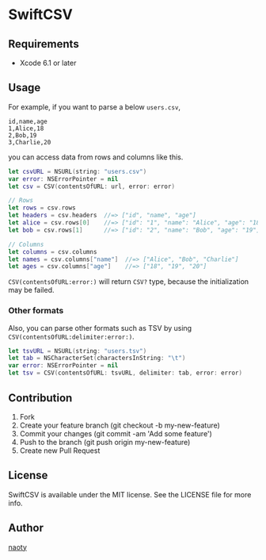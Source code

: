 # SwiftCSV

## Requirements

* Xcode 6.1 or later

## Usage

For example, if you want to parse a below `users.csv`,

```csv
id,name,age
1,Alice,18
2,Bob,19
3,Charlie,20
```

you can access data from rows and columns like this.

```swift
let csvURL = NSURL(string: "users.csv")
var error: NSErrorPointer = nil
let csv = CSV(contentsOfURL: url, error: error)

// Rows
let rows = csv.rows
let headers = csv.headers  //=> ["id", "name", "age"]
let alice = csv.rows[0]    //=> ["id": "1", "name": "Alice", "age": "18"]
let bob = csv.rows[1]      //=> ["id": "2", "name": "Bob", "age": "19"]

// Columns
let columns = csv.columns
let names = csv.columns["name"]  //=> ["Alice", "Bob", "Charlie"]
let ages = csv.columns["age"]    //=> ["18", "19", "20"]
```

`CSV(contentsOfURL:error:)` will return `CSV?` type, because the initialization may be failed.

### Other formats

Also, you can parse other formats such as TSV by using `CSV(contentsOfURL:delimiter:error:)`.

```swift
let tsvURL = NSURL(string: "users.tsv")
let tab = NSCharacterSet(charactersInString: "\t")
var error: NSErrorPointer = nil
let tsv = CSV(contentsOfURL: tsvURL, delimiter: tab, error: error)
```

## Contribution

1. Fork
2. Create your feature branch (git checkout -b my-new-feature)
3. Commit your changes (git commit -am 'Add some feature')
4. Push to the branch (git push origin my-new-feature)
5. Create new Pull Request

## License

SwiftCSV is available under the MIT license. See the LICENSE file for more info.

## Author

[naoty](https://github.com/naoty)

